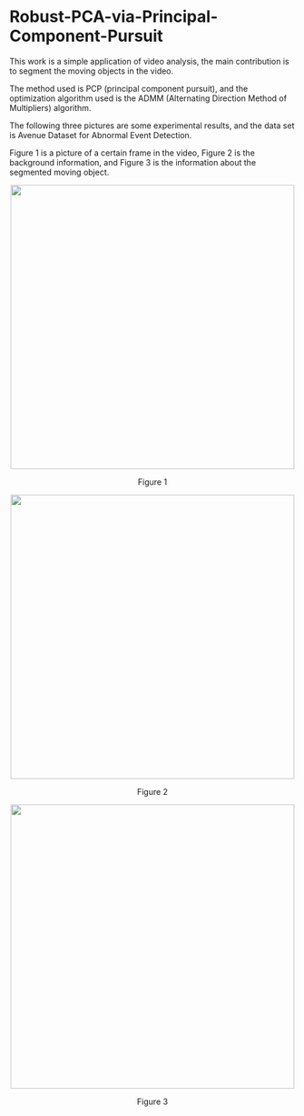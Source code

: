# Robust-PCA-via-Principal-Component-Pursuit
This work is a simple application of video analysis, the main contribution is to segment the moving objects in the video.<br>

The method used is PCP (principal component pursuit), and the optimization algorithm used is the ADMM (Alternating Direction Method of Multipliers) algorithm.<br>

The following three pictures are some experimental results, and the data set is Avenue Dataset for Abnormal Event Detection.<br>

Figure 1 is a picture of a certain frame in the video, Figure 2 is the background information, and Figure 3 is the information about the segmented moving object.<br>
<div align=center><img width="500" height="500" src="https://github.com/Tianyang-Liu0307/Robust-PCA-via-Principal-Component-Pursuit/assets/57581285/cb7e6dcb-8cea-4c34-ad33-03364fa9e7c4"/></div>
<p align="center">Figure 1</p>
<div align=center><img width="500" height="500" src="https://github.com/Tianyang-Liu0307/Robust-PCA-via-Principal-Component-Pursuit/assets/57581285/c0ad995b-34b6-4f47-87ff-f29946309908"/></div>
<p align="center">Figure 2</p>
<div align=center><img width="500" height="500" src="https://github.com/Tianyang-Liu0307/Robust-PCA-via-Principal-Component-Pursuit/assets/57581285/b83f2397-c3cc-4915-a820-9ecc070051b8"/></div>
<p align="center">Figure 3</p>
<br>
